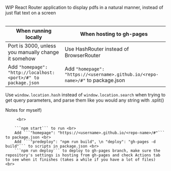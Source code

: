 WIP React Router application to display pdfs in a natural manner, instead of just flat text on a screen <br> <br>

When running locally  | When hosting to gh-pages
--------------------  | ------------------------
Port is 3000, unless you manually change it somehow          | Use HashRouter instead of BrowserRouter
Add ```"homepage": "http://localhost:<port>/#" to package.json``` | Add ```"homepage": "https://<username>.github.io/<repo-name>/#"``` to package.json


Use ```window.location.hash``` instead of ```window.location.search``` when trying to get query parameters, and parse them like you would any string with .split() 


Notes for myself) <br>
    
        
         <br>
        
        ```npm start``` to run <br>
        Add ```"homepage": "https://<username>.github.io/<repo-name>/#"``` to package.json <br>
        Add ```"predeploy": "npm run build", \n "deploy": "gh-pages -d build"``` to scripts in package.json <br>
        ```npm run deploy``` to deploy to gh-pages branch, make sure the repository's settings is hosting from gh-pages and check Actions tab to see when it finishes (takes a while if you have a lot of files) <br>
